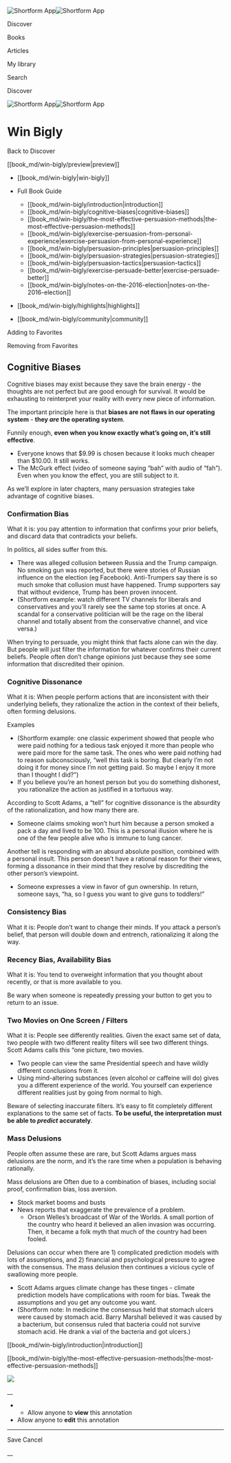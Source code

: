 ![Shortform App](/img/logo.36a2399e.svg)![Shortform App](/img/logo-dark.70c1b072.svg)

Discover

Books

Articles

My library

Search

Discover

![Shortform App](/img/logo.36a2399e.svg)![Shortform App](/img/logo-dark.70c1b072.svg)

# Win Bigly

Back to Discover

[[book_md/win-bigly/preview|preview]]

  * [[book_md/win-bigly|win-bigly]]
  * Full Book Guide

    * [[book_md/win-bigly/introduction|introduction]]
    * [[book_md/win-bigly/cognitive-biases|cognitive-biases]]
    * [[book_md/win-bigly/the-most-effective-persuasion-methods|the-most-effective-persuasion-methods]]
    * [[book_md/win-bigly/exercise-persuasion-from-personal-experience|exercise-persuasion-from-personal-experience]]
    * [[book_md/win-bigly/persuasion-principles|persuasion-principles]]
    * [[book_md/win-bigly/persuasion-strategies|persuasion-strategies]]
    * [[book_md/win-bigly/persuasion-tactics|persuasion-tactics]]
    * [[book_md/win-bigly/exercise-persuade-better|exercise-persuade-better]]
    * [[book_md/win-bigly/notes-on-the-2016-election|notes-on-the-2016-election]]
  * [[book_md/win-bigly/highlights|highlights]]
  * [[book_md/win-bigly/community|community]]



Adding to Favorites 

Removing from Favorites 

## Cognitive Biases

Cognitive biases may exist because they save the brain energy - the thoughts are not perfect but are good enough for survival. It would be exhausting to reinterpret your reality with every new piece of information.

The important principle here is that **biases are not flaws in our operating system** \- **they _are_ the operating system**.

Funnily enough, **even when you know exactly what’s going on, it’s still effective**.

  * Everyone knows that $9.99 is chosen because it looks much cheaper than $10.00. It still works.
  * The McGurk effect (video of someone saying “bah” with audio of “fah”). Even when you know the effect, you are still subject to it.



As we’ll explore in later chapters, many persuasion strategies take advantage of cognitive biases.

### Confirmation Bias

What it is: you pay attention to information that confirms your prior beliefs, and discard data that contradicts your beliefs.

In politics, all sides suffer from this.

  * There was alleged collusion between Russia and the Trump campaign. No smoking gun was reported, but there were stories of Russian influence on the election (eg Facebook). Anti-Trumpers say there is so much smoke that collusion must have happened. Trump supporters say that without evidence, Trump has been proven innocent. 
  * (Shortform example: watch different TV channels for liberals and conservatives and you’ll rarely see the same top stories at once. A scandal for a conservative politician will be the rage on the liberal channel and totally absent from the conservative channel, and vice versa.)



When trying to persuade, you might think that facts alone can win the day. But people will just filter the information for whatever confirms their current beliefs. People often don’t change opinions just because they see some information that discredited their opinion.

### Cognitive Dissonance

What it is: When people perform actions that are inconsistent with their underlying beliefs, they rationalize the action in the context of their beliefs, often forming delusions.

Examples

  * (Shortform example: one classic experiment showed that people who were paid nothing for a tedious task enjoyed it more than people who were paid more for the same task. The ones who were paid nothing had to reason subconsciously, “well this task is boring. But clearly I’m not doing it for money since I’m not getting paid. So maybe I enjoy it more than I thought I did?”)
  * If you believe you’re an honest person but you do something dishonest, you rationalize the action as justified in a tortuous way.



According to Scott Adams, a “tell” for cognitive dissonance is the absurdity of the rationalization, and how many there are.

  * Someone claims smoking won’t hurt him because a person smoked a pack a day and lived to be 100. This is a personal illusion where he is one of the few people alive who is immune to lung cancer.



Another tell is responding with an absurd absolute position, combined with a personal insult. This person doesn’t have a rational reason for their views, forming a dissonance in their mind that they resolve by discrediting the other person’s viewpoint.

  * Someone expresses a view in favor of gun ownership. In return, someone says, “ha, so I guess you want to give guns to toddlers!”



### Consistency Bias

What it is: People don’t want to change their minds. If you attack a person’s belief, that person will double down and entrench, rationalizing it along the way.

### Recency Bias, Availability Bias

What it is: You tend to overweight information that you thought about recently, or that is more available to you.

Be wary when someone is repeatedly pressing your button to get you to return to an issue.

### Two Movies on One Screen / Filters

What it is: People see differently realities. Given the exact same set of data, two people with two different reality filters will see two different things. Scott Adams calls this “one picture, two movies.

  * Two people can view the same Presidential speech and have wildly different conclusions from it.
  * Using mind-altering substances (even alcohol or caffeine will do) gives you a different experience of the world. You yourself can experience different realities just by going from normal to high.



Beware of selecting inaccurate filters. It’s easy to fit completely different explanations to the same set of facts. **To be useful, the interpretation must be able to _predict_ accurately**.

### Mass Delusions

People often assume these are rare, but Scott Adams argues mass delusions are the norm, and it’s the rare time when a population is behaving rationally.

Mass delusions are Often due to a combination of biases, including social proof, confirmation bias, loss aversion.

  * Stock market booms and busts
  * News reports that exaggerate the prevalence of a problem.
    * Orson Welles’s broadcast of War of the Worlds. A small portion of the country who heard it believed an alien invasion was occurring. Then, it became a folk myth that much of the country had been fooled.



Delusions can occur when there are 1) complicated prediction models with lots of assumptions, and 2) financial and psychological pressure to agree with the consensus. The mass delusion then continues a vicious cycle of swallowing more people.

  * Scott Adams argues climate change has these tinges - climate prediction models have complications with room for bias. Tweak the assumptions and you get any outcome you want. 
  * (Shortform note: In medicine the consensus held that stomach ulcers were caused by stomach acid. Barry Marshall believed it was caused by a bacterium, but consensus ruled that bacteria could not survive stomach acid. He drank a vial of the bacteria and got ulcers.)



[[book_md/win-bigly/introduction|introduction]]

[[book_md/win-bigly/the-most-effective-persuasion-methods|the-most-effective-persuasion-methods]]

![](https://bat.bing.com/action/0?ti=56018282&Ver=2&mid=2ba8c7b2-e92a-4315-bf25-e180655a9a10&sid=72e6e650642c11eeb2dd2161d176fe8d&vid=72e70890642c11eeb72d79fe7b6df2c6&vids=0&msclkid=N&pi=0&lg=en-US&sw=800&sh=600&sc=24&nwd=1&tl=Shortform%20%7C%20Book&p=https%3A%2F%2Fwww.shortform.com%2Fapp%2Fbook%2Fwin-bigly%2Fcognitive-biases&r=&lt=957&evt=pageLoad&sv=1&rn=638304)

__

  *   * Allow anyone to **view** this annotation
  * Allow anyone to **edit** this annotation



* * *

Save Cancel

__



